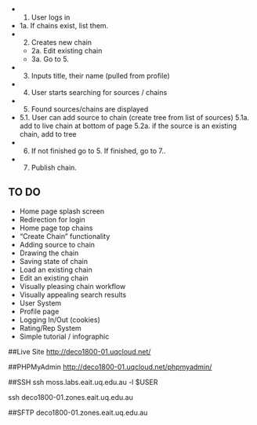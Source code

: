 * 1. User logs in
* 1a. If chains exist, list them.
* 2. Creates new chain
	* 2a. Edit existing chain
	* 3a. Go to 5.
* 3. Inputs title, their name (pulled from profile)
* 4. User starts searching for sources / chains
* 5. Found sources/chains are displayed 
* 5.1. User can add source to chain (create tree from list of sources)
	5.1a. add to live chain at bottom of page
	5.2a. if the source is an existing chain, add to tree 
* 6. If not finished go to 5. If finished, go to 7..
* 7. Publish chain.

## TO DO
* Home page splash screen
* Redirection for login
* Home page top chains
* “Create Chain” functionality
* Adding source to chain
* Drawing the chain
* Saving state of chain
* Load an existing chain
* Edit an existing chain
* Visually pleasing chain workflow
* Visually appealing search results
* User System
* Profile page
* Logging In/Out (cookies)
* Rating/Rep System
* Simple tutorial / infographic




##Live Site
http://deco1800-01.uqcloud.net/

##PHPMyAdmin
http://deco1800-01.uqcloud.net/phpmyadmin/

##SSH
ssh moss.labs.eait.uq.edu.au -l $USER

ssh deco1800-01.zones.eait.uq.edu.au

##SFTP
deco1800-01.zones.eait.uq.edu.au
